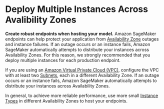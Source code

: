 # Deploy Multiple Instances Across Avalibility Zones<a name="deployment-best-pratices"></a>

**Create robust endpoints when hosting your model\.** Amazon SageMaker endpoints can help protect your application from [Availability Zone](https://docs.aws.amazon.com/AWSEC2/latest/UserGuide/using-regions-availability-zones.html) outages and instance failures\. If an outage occurs or an instance fails, Amazon SageMaker automatically attempts to distribute your instances across Availability Zones\. For this reason, we strongly recommended that you deploy multiple instances for each production endpoint\. 

If you are using an [Amazon Virtual Private Cloud \(VPC\)](https://docs.aws.amazon.com/vpc/latest/userguide/what-is-amazon-vpc.html), configure the VPC with at least two [ Subnets](https://docs.aws.amazon.com/sagemaker/latest/dg/API_VpcConfig.html#SageMaker-Type-VpcConfig-Subnets), each in a different Availability Zone\. If an outage occurs or an instance fails, Amazon SageMaker automatically attempts to distribute your instances across Availability Zones\. 

In general, to achieve more reliable performance, use more small [Instance Types](https://docs.aws.amazon.com/AWSEC2/latest/UserGuide/instance-types.html) in different Availability Zones to host your endpoints\.